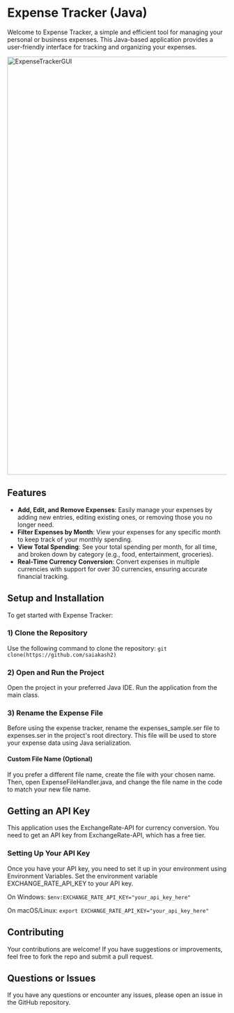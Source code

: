 # Expense Tracker (Java)
Welcome to Expense Tracker, a simple and efficient tool for managing your personal or business expenses. This Java-based application provides a user-friendly interface for tracking and organizing your expenses.

<img width="960" alt="ExpenseTrackerGUI" src="https://github.com/saiakash2">

## Features

- **Add, Edit, and Remove Expenses**: Easily manage your expenses by adding new entries, editing existing ones, or removing those you no longer need.
- **Filter Expenses by Month**: View your expenses for any specific month to keep track of your monthly spending.
- **View Total Spending**: See your total spending per month, for all time, and broken down by category (e.g., food, entertainment, groceries).
- **Real-Time Currency Conversion**: Convert expenses in multiple currencies with support for over 30 currencies, ensuring accurate financial tracking.

## Setup and Installation

To get started with Expense Tracker:

### 1) Clone the Repository

Use the following command to clone the repository:
```git clone(https://github.com/saiakash2)```

### 2) Open and Run the Project
Open the project in your preferred Java IDE.
Run the application from the main class.

### 3) Rename the Expense File
Before using the expense tracker, rename the expenses_sample.ser file to expenses.ser in the project's root directory. This file will be used to store your expense data using Java serialization.

#### Custom File Name (Optional)
If you prefer a different file name, create the file with your chosen name. Then, open ExpenseFileHandler.java, and change the file name in the code to match your new file name.

## Getting an API Key
This application uses the ExchangeRate-API for currency conversion. You need to get an API key from ExchangeRate-API, which has a free tier.

### Setting Up Your API Key
Once you have your API key, you need to set it up in your environment using Environment Variables.
Set the environment variable EXCHANGE_RATE_API_KEY to your API key.

On Windows:
`$env:EXCHANGE_RATE_API_KEY="your_api_key_here"`

On macOS/Linux:
`export EXCHANGE_RATE_API_KEY="your_api_key_here"`

## Contributing

Your contributions are welcome! If you have suggestions or improvements, feel free to fork the repo and submit a pull
request.

## Questions or Issues

If you have any questions or encounter any issues, please open an issue in the GitHub repository.
